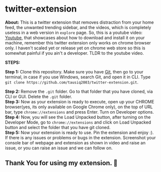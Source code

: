 # twitter-extension
**About:** This is a twitter extension that removes distraction from your home feed, the unwanted trending sidebar, and the videos, which is completely useless in a web version in `explore` page. So, this is a youtube video: [Youtube](https://youtu.be/vuIWW5NB03o), that showcases about how to download and install it on your machine, remember this twitter extension only works on chrome browser only. I haven't scaled yet or release yet on chrome web store so this is somewhat painful if you ain't a developer. TLDR to the youtube video.<br/>

**STEPS:** <br/>

**Step 1:** Clone this repository. Make sure you have [Git](https://git-scm.com/), then go to your terminal, in case if you use Windows, search Git, and open it in CLI. Type `git clone https://github.com/tausiq2003/twitter-extension.git`.<br/>

**Step 2:** Remove the `.git` folder. Go to that folder that you have cloned, via CLI or GUI. Delete the `.git` folder.<br/>
**Step 3:** Now as your extension is ready to execute, open up your CHROME browser(yes, its only available on Google Chrome only), on the top of URL bar, type `chrome://extensions` and press Enter. Turn on Developer options.<br/>
**Step 4:** Now, you will see the Load Unpacked button, after turning on the Developer Mode, go to `chrome://extensions` and click on Load Unpacked button and select the folder that you have git cloned.<br/>
**Step 5:** Now your extension is ready to use. Pin the extension and enjoy :). If there is any issues or problems or bugs in the extension. Screenshot your console bar of webpage and extension as shown in video and raise an issue, or you can raise an issue and we can follow on.<br/>
## Thank You for using my extension. 🤝
